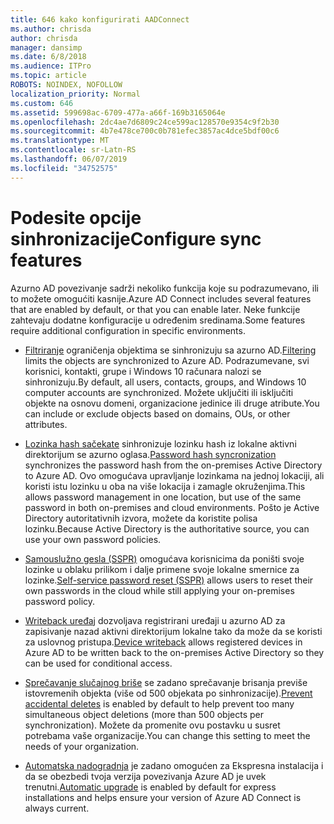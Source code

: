 ```yaml
---
title: 646 kako konfigurirati AADConnect
ms.author: chrisda
author: chrisda
manager: dansimp
ms.date: 6/8/2018
ms.audience: ITPro
ms.topic: article
ROBOTS: NOINDEX, NOFOLLOW
localization_priority: Normal
ms.custom: 646
ms.assetid: 599698ac-6709-477a-a66f-169b3165064e
ms.openlocfilehash: 2dc4ae7d6809c24ce599ac128570e9354c9f2b30
ms.sourcegitcommit: 4b7e478ce700c0b781efec3857ac4dce5bdf00c6
ms.translationtype: MT
ms.contentlocale: sr-Latn-RS
ms.lasthandoff: 06/07/2019
ms.locfileid: "34752575"
---
```

# <a name="configure-sync-features"></a><span data-ttu-id="4b8d2-102">Podesite opcije sinhronizacije</span><span class="sxs-lookup"><span data-stu-id="4b8d2-102">Configure sync features</span></span>

<span data-ttu-id="4b8d2-103">Azurno AD povezivanje sadrži nekoliko funkcija koje su podrazumevano, ili to možete omogućiti kasnije.</span><span class="sxs-lookup"><span data-stu-id="4b8d2-103">Azure AD Connect includes several features that are enabled by default, or that you can enable later.</span></span> <span data-ttu-id="4b8d2-104">Neke funkcije zahtevaju dodatne konfiguracije u određenim sredinama.</span><span class="sxs-lookup"><span data-stu-id="4b8d2-104">Some features require additional configuration in specific environments.</span></span>

- <span data-ttu-id="4b8d2-105">[Filtriranje](https://docs.microsoft.com/azure/active-directory/connect/active-directory-aadconnectsync-configure-filtering) ograničenja objektima se sinhronizuju sa azurno AD.</span><span class="sxs-lookup"><span data-stu-id="4b8d2-105">[Filtering](https://docs.microsoft.com/azure/active-directory/connect/active-directory-aadconnectsync-configure-filtering) limits the objects are synchronized to Azure AD.</span></span> <span data-ttu-id="4b8d2-106">Podrazumevane, svi korisnici, kontakti, grupe i Windows 10 računara nalozi se sinhronizuju.</span><span class="sxs-lookup"><span data-stu-id="4b8d2-106">By default, all users, contacts, groups, and Windows 10 computer accounts are synchronized.</span></span> <span data-ttu-id="4b8d2-107">Možete uključiti ili isključiti objekte na osnovu domeni, organizacione jedinice ili druge atribute.</span><span class="sxs-lookup"><span data-stu-id="4b8d2-107">You can include or exclude objects based on domains, OUs, or other attributes.</span></span>

- <span data-ttu-id="4b8d2-108">[Lozinka hash sačekate](https://docs.microsoft.com/azure/active-directory/connect/active-directory-aadconnectsync-implement-password-hash-synchronization) sinhronizuje lozinku hash iz lokalne aktivni direktorijum se azurno oglasa.</span><span class="sxs-lookup"><span data-stu-id="4b8d2-108">[Password hash syncronization](https://docs.microsoft.com/azure/active-directory/connect/active-directory-aadconnectsync-implement-password-hash-synchronization) synchronizes the password hash from the on-premises Active Directory to Azure AD.</span></span> <span data-ttu-id="4b8d2-109">Ovo omogućava upravljanje lozinkama na jednoj lokaciji, ali koristi istu lozinku u oba na više lokacija i zamagle okruženjima.</span><span class="sxs-lookup"><span data-stu-id="4b8d2-109">This allows password management in one location, but use of the same password in both on-premises and cloud environments.</span></span> <span data-ttu-id="4b8d2-110">Pošto je Active Directory autoritativnih izvora, možete da koristite polisa lozinku.</span><span class="sxs-lookup"><span data-stu-id="4b8d2-110">Because Active Directory is the authoritative source, you can use your own password policies.</span></span>

- <span data-ttu-id="4b8d2-111">[Samouslužno gesla (SSPR)](https://docs.microsoft.com/azure/active-directory/authentication/quickstart-sspr) omogućava korisnicima da poništi svoje lozinke u oblaku prilikom i dalje primene svoje lokalne smernice za lozinke.</span><span class="sxs-lookup"><span data-stu-id="4b8d2-111">[Self-service password reset (SSPR)](https://docs.microsoft.com/azure/active-directory/authentication/quickstart-sspr) allows users to reset their own passwords in the cloud while still applying your on-premises password policy.</span></span>

- <span data-ttu-id="4b8d2-112">[Writeback uređaj](https://docs.microsoft.com/azure/active-directory/connect/active-directory-aadconnect-feature-device-writeback) dozvoljava registrirani uređaji u azurno AD za zapisivanje nazad aktivni direktorijum lokalne tako da može da se koristi za uslovnog pristupa.</span><span class="sxs-lookup"><span data-stu-id="4b8d2-112">[Device writeback](https://docs.microsoft.com/azure/active-directory/connect/active-directory-aadconnect-feature-device-writeback) allows registered devices in Azure AD to be written back to the on-premises Active Directory so they can be used for conditional access.</span></span>

- <span data-ttu-id="4b8d2-113">[Sprečavanje slučajnog briše](https://docs.microsoft.com/azure/active-directory/connect/active-directory-aadconnectsync-feature-prevent-accidental-deletes) se zadano sprečavanje brisanja previše istovremenih objekta (više od 500 objekata po sinhronizacije).</span><span class="sxs-lookup"><span data-stu-id="4b8d2-113">[Prevent accidental deletes](https://docs.microsoft.com/azure/active-directory/connect/active-directory-aadconnectsync-feature-prevent-accidental-deletes) is enabled by default to help prevent too many simultaneous object deletions (more than 500 objects per synchronization).</span></span> <span data-ttu-id="4b8d2-114">Možete da promenite ovu postavku u susret potrebama vaše organizacije.</span><span class="sxs-lookup"><span data-stu-id="4b8d2-114">You can change this setting to meet the needs of your organization.</span></span>

- <span data-ttu-id="4b8d2-115">[Automatska nadogradnja](https://docs.microsoft.com/azure/active-directory/connect/active-directory-aadconnect-feature-automatic-upgrade) je zadano omogućen za Ekspresna instalacija i da se obezbedi tvoja verzija povezivanja Azure AD je uvek trenutni.</span><span class="sxs-lookup"><span data-stu-id="4b8d2-115">[Automatic upgrade](https://docs.microsoft.com/azure/active-directory/connect/active-directory-aadconnect-feature-automatic-upgrade) is enabled by default for express installations and helps ensure your version of Azure AD Connect is always current.</span></span>
